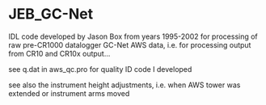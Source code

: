 # JEB_GC-Net
IDL code developed by Jason Box from years 1995-2002 for processing of raw pre-CR1000 datalogger GC-Net AWS data, i.e. for processing output from CR10 and CR10x output...

see q.dat in aws_qc.pro for quality ID code I developed

see also the instrument height adjustments, i.e. when AWS tower was extended or instrument arms moved

